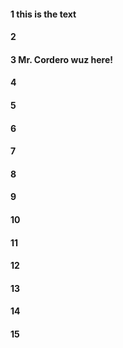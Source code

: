 #### 1 this is the text 
#### 2
#### 3 Mr. Cordero wuz here!
#### 4
#### 5
#### 6
#### 7
#### 8
#### 9
#### 10
#### 11
#### 12
#### 13
#### 14
#### 15